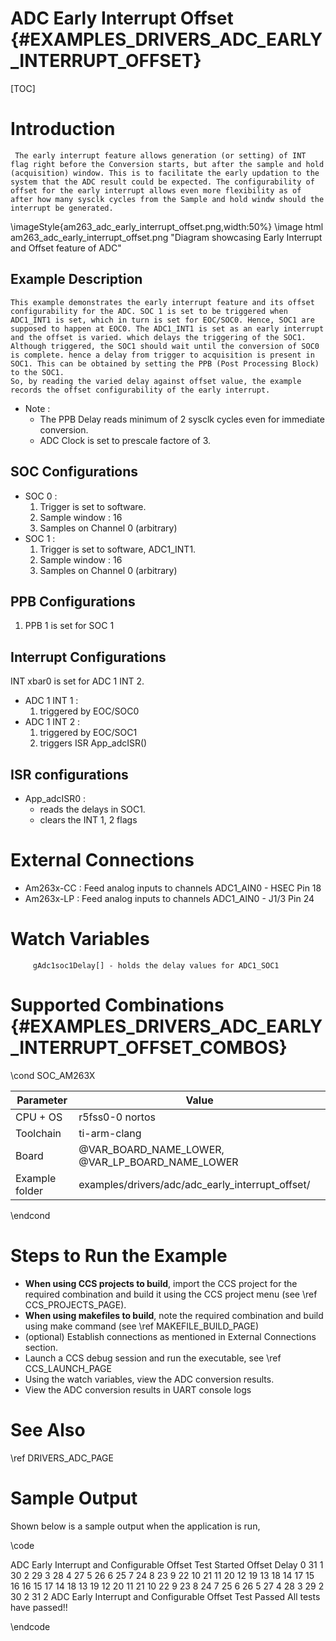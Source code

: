 # ADC Early Interrupt Offset {#EXAMPLES_DRIVERS_ADC_EARLY_INTERRUPT_OFFSET}

[TOC]

# Introduction
     The early interrupt feature allows generation (or setting) of INT flag right before the Conversion starts, but after the sample and hold (acquisition) window. This is to facilitate the early updation to the system that the ADC result could be expected. The configurability of offset for the early interrupt allows even more flexibility as of after how many sysclk cycles from the Sample and hold windw should the interrupt be generated.

\imageStyle{am263_adc_early_interrupt_offset.png,width:50%}
\image html am263_adc_early_interrupt_offset.png "Diagram showcasing Early Interrupt and Offset feature of ADC"
## Example Description
    This example demonstrates the early interrupt feature and its offset configurability for the ADC. SOC 1 is set to be triggered when ADC1_INT1 is set, which in turn is set for EOC/SOC0. Hence, SOC1 are supposed to happen at EOC0. The ADC1_INT1 is set as an early interrupt and the offset is varied. which delays the triggering of the SOC1. Although triggered, the SOC1 should wait until the conversion of SOC0 is complete. hence a delay from trigger to acquisition is present in SOC1. This can be obtained by setting the PPB (Post Processing Block) to the SOC1.
    So, by reading the varied delay against offset value, the example records the offset configurability of the early interrupt.
- Note :
    - The PPB Delay reads minimum of 2 sysclk cycles even for immediate conversion.
    - ADC Clock is set to prescale factore of 3.
## SOC Configurations
- SOC 0 :
    1. Trigger is set to software.
    2. Sample window : 16
    3. Samples on Channel 0 (arbitrary)
- SOC 1 :
    1. Trigger is set to software, ADC1_INT1.
    2. Sample window : 16
    3. Samples on Channel 0 (arbitrary)
## PPB Configurations
1. PPB 1 is set for SOC 1
## Interrupt Configurations
INT xbar0 is set for ADC 1 INT 2.
- ADC 1 INT 1 :
    1. triggered by EOC/SOC0
- ADC 1 INT 2 :
    1. triggered by EOC/SOC1
    2. triggers ISR App_adcISR()
## ISR configurations
- App_adcISR0 :
    - reads the delays in SOC1.
    - clears the INT 1, 2 flags
# External Connections
- Am263x-CC : Feed analog inputs to channels
         ADC1_AIN0 - HSEC Pin 18
- Am263x-LP : Feed analog inputs to channels
         ADC1_AIN0 - J1/3 Pin 24
# Watch Variables
         gAdc1soc1Delay[] - holds the delay values for ADC1_SOC1

# Supported Combinations {#EXAMPLES_DRIVERS_ADC_EARLY_INTERRUPT_OFFSET_COMBOS}

\cond SOC_AM263X

 Parameter      | Value
 ---------------|-----------
 CPU + OS       | r5fss0-0 nortos
 Toolchain      | ti-arm-clang
 Board          | @VAR_BOARD_NAME_LOWER, @VAR_LP_BOARD_NAME_LOWER
 Example folder | examples/drivers/adc/adc_early_interrupt_offset/

\endcond

# Steps to Run the Example

- **When using CCS projects to build**, import the CCS project for the required combination
  and build it using the CCS project menu (see \ref CCS_PROJECTS_PAGE).
- **When using makefiles to build**, note the required combination and build using
  make command (see \ref MAKEFILE_BUILD_PAGE)
- (optional) Establish connections as mentioned in External Connections section.
- Launch a CCS debug session and run the executable, see \ref CCS_LAUNCH_PAGE
- Using the watch variables, view the ADC conversion results.
- View the ADC conversion results in UART console logs

# See Also

\ref DRIVERS_ADC_PAGE

# Sample Output

Shown below is a sample output when the application is run,

\code

ADC Early Interrupt and Configurable Offset Test Started
	Offset	Delay
	0	    31
	1	    30
	2	    29
	3	    28
	4	    27
	5	    26
	6	    25
	7	    24
	8	    23
	9	    22
	10	    21
	11	    20
	12	    19
	13	    18
	14	    17
	15	    16
	16	    15
	17	    14
	18	    13
	19	    12
	20	    11
	21	    10
	22	    9
	23	    8
	24	    7
	25	    6
	26	    5
	27	    4
	28	    3
	29	    2
	30	    2
	31	    2
ADC Early Interrupt and Configurable Offset Test Passed
All tests have passed!!

\endcode

